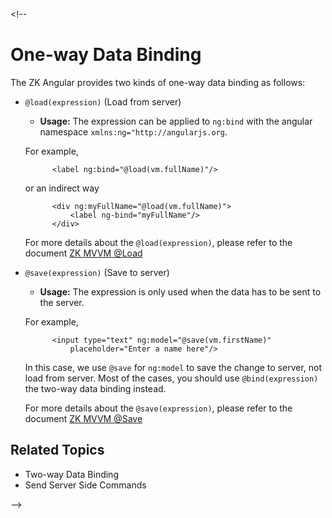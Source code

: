 <markdown><!--
# One-way Data Binding

The ZK Angular provides two kinds of one-way data binding as follows:

* `@load(expression)` (Load from server)
	 - **Usage:** The expression can be applied to `ng:bind` with the angular namespace `xmlns:ng="http://angularjs.org`.
	 
	 For example,
	 	 
	 		<label ng:bind="@load(vm.fullName)"/>
	 	
	 or an indirect way
	 
	 		<div ng:myFullName="@load(vm.fullName)">
	 			<label ng-bind="myFullName"/>
	 		</div>
	 
	 For more details about the `@load(expression)`, please refer to the document <a href="http://books.zkoss.org/wiki/ZK%20Developer's%20Reference/MVVM/Syntax/Data%20Binding/@load" target="_blank">ZK MVVM @Load</a>
	 
* `@save(expression)` (Save to server)
	 - **Usage:** The expression is only used when the data has to be sent to the server.
	 
	 For example,
	 
	 		<input type="text" ng:model="@save(vm.firstName)"
				placeholder="Enter a name here"/>

	In this case, we use `@save` for `ng:model` to save the change to server,
	not load from server. Most of the cases, you should use `@bind(expression)` the two-way data binding instead.
	
	For more details about the `@save(expression)`, please refer to the document <a href="http://books.zkoss.org/wiki/ZK%20Developer's%20Reference/MVVM/Syntax/Data%20Binding/@save" target="_blank">ZK MVVM @Save</a>

## Related Topics

* <a ng-click="setSelectedItem('two_way')">Two-way Data Binding</a>
* <a ng-click="setSelectedItem('commands')">Send Server Side Commands</a>

--></markdown>